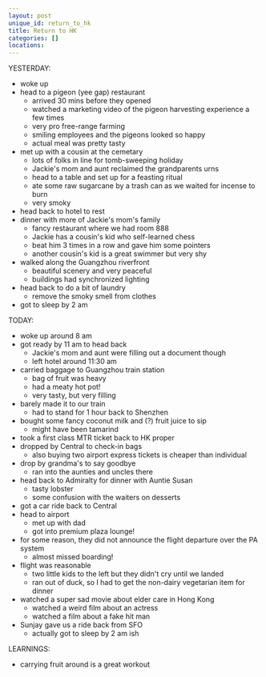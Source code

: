 ```yaml
---
layout: post
unique_id: return_to_hk
title: Return to HK
categories: []
locations: 
---
```


YESTERDAY:
* woke up
* head to a pigeon (yee gap) restaurant
  * arrived 30 mins before they opened
  * watched a marketing video of the pigeon harvesting experience a few times
  * very pro free-range farming
  * smiling employees and the pigeons looked so happy
  * actual meal was pretty tasty
* met up with a cousin at the cemetary
  * lots of folks in line for tomb-sweeping holiday
  * Jackie's mom and aunt reclaimed the grandparents urns
  * head to a table and set up for a feasting ritual
  * ate some raw sugarcane by a trash can as we waited for incense to burn
  * very smoky
* head back to hotel to rest
* dinner with more of Jackie's mom's family
  * fancy restaurant where we had room 888
  * Jackie has a cousin's kid who self-learned chess
  * beat him 3 times in a row and gave him some pointers
  * another cousin's kid is a great swimmer but very shy
* walked along the Guangzhou riverfront
  * beautiful scenery and very peaceful
  * buildings had synchronized lighting
* head back to do a bit of laundry
  * remove the smoky smell from clothes
* got to sleep by 2 am

TODAY:
* woke up around 8 am
* got ready by 11 am to head back
  * Jackie's mom and aunt were filling out a document though
  * left hotel around 11:30 am
* carried baggage to Guangzhou train station
  * bag of fruit was heavy
  * had a meaty hot pot!
  * very tasty, but very filling
* barely made it to our train
  * had to stand for 1 hour back to Shenzhen
* bought some fancy coconut milk and (?) fruit juice to sip
  * might have been tamarind
* took a first class MTR ticket back to HK proper
* dropped by Central to check-in bags
  * also buying two airport express tickets is cheaper than individual
* drop by grandma's to say goodbye
  * ran into the aunties and uncles there
* head back to Admiralty for dinner with Auntie Susan
  * tasty lobster
  * some confusion with the waiters on desserts
* got a car ride back to Central
* head to airport
  * met up with dad
  * got into premium plaza lounge!
* for some reason, they did not announce the flight departure over the PA system
  * almost missed boarding!
* flight was reasonable
  * two little kids to the left but they didn't cry until we landed
  * ran out of duck, so I had to get the non-dairy vegetarian item for dinner
* watched a super sad movie about elder care in Hong Kong
  * watched a weird film about an actress
  * watched a film about a fake hit man
* Sunjay gave us a ride back from SFO
  * actually got to sleep by 2 am ish


LEARNINGS:
* carrying fruit around is a great workout
